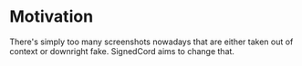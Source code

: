 # Motivation
There's simply too many screenshots nowadays that are either taken out of context or downright fake. 
SignedCord aims to change that.
